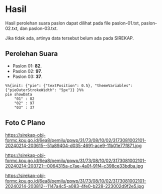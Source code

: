 # Hasil

Hasil perolehan suara paslon dapat dilihat pada file paslon-01.txt, paslon-02.txt, dan paslon-03.txt.

Jika tidak ada, artinya data tersebut belum ada pada SIREKAP.

## Perolehan Suara

 * Paslon 01: **82**.
 * Paslon 02: **97**.
 * Paslon 03: **37**.

```mermaid
%%{init: {"pie": {"textPosition": 0.5}, "themeVariables": {"pieOuterStrokeWidth": "5px"}} }%%
pie showData
    "01" : 82
    "02" : 97
    "03" : 37
```
## Foto C Plano

https://sirekap-obj-formc.kpu.go.id/6ea8/pemilu/ppwp/31/73/08/10/02/3173081002101-20240214-203615--51a89404-d035-4691-ace9-11b01e77f871.jpg

https://sirekap-obj-formc.kpu.go.id/6ea8/pemilu/ppwp/31/73/08/10/02/3173081002101-20240214-203721--0064315a-c7ae-4a0f-91f4-c398ce33bdba.jpg

https://sirekap-obj-formc.kpu.go.id/6ea8/pemilu/ppwp/31/73/08/10/02/3173081002101-20240214-203812--1147a4c5-a083-4fe0-b228-223002d9f2e5.jpg
